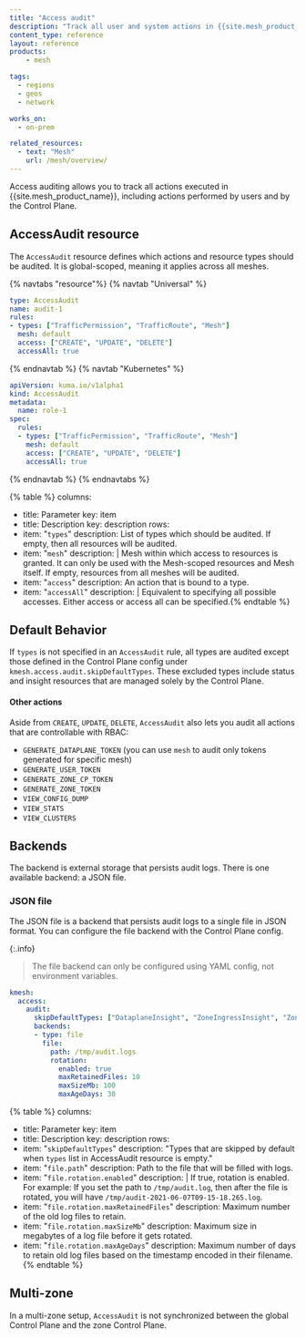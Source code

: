 ```yaml
---
title: "Access audit"
description: "Track all user and system actions in {{site.mesh_product_name}} using the AccessAudit resource and configurable backends"
content_type: reference
layout: reference
products:
    - mesh

tags:
  - regions
  - geos
  - network

works_on:
  - on-prem

related_resources:
  - text: "Mesh"
    url: /mesh/overview/
---
```

Access auditing allows you to track all actions executed in {{site.mesh_product_name}}, including actions performed by users and by the Control Plane.

## AccessAudit resource

The `AccessAudit` resource defines which actions and resource types should be audited. It is global-scoped, meaning it applies across all meshes.

{% navtabs "resource"%}
{% navtab "Universal" %}
```yaml
type: AccessAudit
name: audit-1
rules:
- types: ["TrafficPermission", "TrafficRoute", "Mesh"] 
  mesh: default 
  access: ["CREATE", "UPDATE", "DELETE"] 
  accessAll: true 
```
{% endnavtab %} 
{% navtab "Kubernetes" %}

```yaml
apiVersion: kuma.io/v1alpha1
kind: AccessAudit
metadata:
  name: role-1
spec:
  rules:
  - types: ["TrafficPermission", "TrafficRoute", "Mesh"]
    mesh: default
    access: ["CREATE", "UPDATE", "DELETE"]
    accessAll: true
```
{% endnavtab %} 
{% endnavtabs %} 

<!--vale off-->
{% table %}
columns:
  - title: Parameter
    key: item
  - title: Description
    key: description
rows:
  - item: "`types`"
    description: List of types which should be audited. If empty, then all resources will be audited.
  - item: "`mesh`"
    description: |
      Mesh within which access to resources is granted. 
      It can only be used with the Mesh-scoped resources and Mesh itself. 
      If empty, resources from all meshes will be audited.
  - item: "`access`"
    description: An action that is bound to a type.
  - item: "`accessAll`"
    description: |
      Equivalent to specifying all possible accesses. 
      Either access or access all can be specified.{% endtable %}
<!--vale on-->

## Default Behavior
If `types` is not specified in an `AccessAudit` rule, all types are audited except those defined in the Control Plane config under `kmesh.access.audit.skipDefaultTypes`. These excluded types include status and insight resources that are managed solely by the Control Plane.


#### Other actions

Aside from `CREATE`, `UPDATE`, `DELETE`, `AccessAudit` also lets you audit all actions that are controllable with RBAC:
* `GENERATE_DATAPLANE_TOKEN` (you can use `mesh` to audit only tokens generated for specific mesh)
* `GENERATE_USER_TOKEN`
* `GENERATE_ZONE_CP_TOKEN`
* `GENERATE_ZONE_TOKEN`
* `VIEW_CONFIG_DUMP`
* `VIEW_STATS`
* `VIEW_CLUSTERS`



## Backends

The backend is external storage that persists audit logs. There is one available backend: a JSON file.

### JSON file

The JSON file is a backend that persists audit logs to a single file in JSON format.
You can configure the file backend with the Control Plane config.

{:.info}
> The file backend can only be configured using YAML config, not environment variables.

```yaml
kmesh:
  access:
    audit:
      skipDefaultTypes: ["DataplaneInsight", "ZoneIngressInsight", "ZoneEgressInsight", "ZoneInsight", "ServiceInsight", "MeshInsight"]
      backends:
      - type: file
        file:
          path: /tmp/audit.logs
          rotation:
            enabled: true
            maxRetainedFiles: 10
            maxSizeMb: 100
            maxAgeDays: 30
```

<!--vale off-->
{% table %}
columns:
  - title: Parameter
    key: item
  - title: Description
    key: description
rows:
  - item: "`skipDefaultTypes`"
    description: "Types that are skipped by default when `types` list in AccessAudit resource is empty."
  - item: "`file.path`"
    description: Path to the file that will be filled with logs.
  - item: "`file.rotation.enabled`"
    description: |
      If true, rotation is enabled.
      For example: If you set the path to `/tmp/audit.log`, then after the file is rotated, you will have `/tmp/audit-2021-06-07T09-15-18.265.log`.
  - item: "`file.rotation.maxRetainedFiles`"
    description: Maximum number of the old log files to retain.
  - item: "`file.rotation.maxSizeMb`"
    description: Maximum size in megabytes of a log file before it gets rotated.
  - item: "`file.rotation.maxAgeDays`"
    description: Maximum number of days to retain old log files based on the timestamp encoded in their filename.{% endtable %}
<!--vale on-->

## Multi-zone

In a multi-zone setup, `AccessAudit` is not synchronized between the global Control Plane and the zone Control Plane.